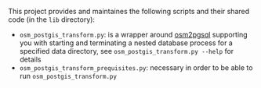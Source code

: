 This project provides and maintaines the following scripts and their shared code (in the `lib` directory):

  * `osm_postgis_transform.py`: is a wrapper around [osm2pgsql](https://github.com/openstreetmap/osm2pgsql) supporting you with starting and terminating a nested database process for a specified data directory, see `osm_postgis_transform.py --help` for details
  * `osm_postgis_transform_prequisites.py`: necessary in order to be able to run `osm_postgis_transform.py`

